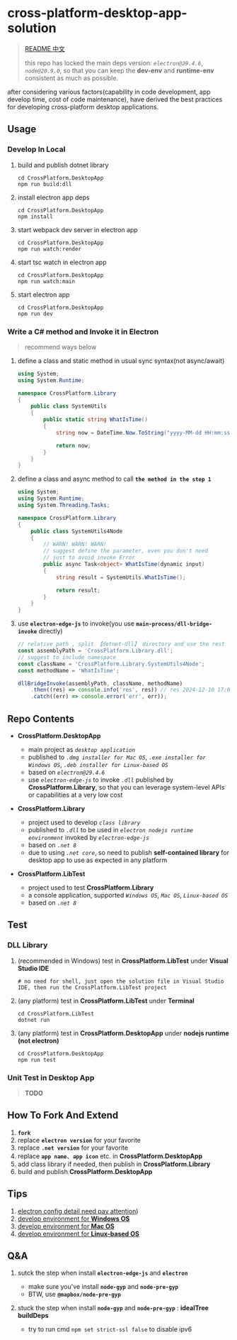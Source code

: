 # cross-platform-desktop-app-solution

> [README 中文](./README_zh.md)
>
> this repo has locked the main deps version: _`electron@29.4.6`_, _`node@20.9.0`_, so that you can keep the **dev-env** and **runtime-env** consistent as much as possible.

after considering various factors(capability in code development, app develop time, cost of code maintenance), have derived the best practices for developing cross-platform desktop applications.

## Usage

### Develop In Local

1. build and publish dotnet library
    ```shell
    cd CrossPlatform.DesktopApp
    npm run build:dll
    ```
2. install electron app deps
    ```shell
    cd CrossPlatform.DesktopApp
    npm install
    ```
3. start webpack dev server in electron app
    ```shell
    cd CrossPlatform.DesktopApp
    npm run watch:render
    ```
4. start tsc watch in electron app
    ```shell
    cd CrossPlatform.DesktopApp
    npm run watch:main
    ```
5. start electron app
    ```shell
    cd CrossPlatform.DesktopApp
    npm run dev
    ```

### Write a C# method and Invoke it in Electron

> recommend ways below

1. define a class and static method in usual sync syntax(not async/await)

    ```csharp
    using System;
    using System.Runtime;

    namespace CrossPlatform.Library
    {
        public class SystemUtils
        {
            public static string WhatIsTime()
            {
                string now = DateTime.Now.ToString("yyyy-MM-dd HH:mm:ss.fff");

                return now;
            }
        }
    }
    ```

2. define a class and async method to call **`the method in the step 1`**

    ```csharp
    using System;
    using System.Runtime;
    using System.Threading.Tasks;

    namespace CrossPlatform.Library
    {
        public class SystemUtils4Node
        {
            // WARN! WARN! WARN!
            // suggest define the parameter, even you don't need
            // just to avoid invoke Error
            public async Task<object> WhatIsTime(dynamic input)
            {
                string result = SystemUtils.WhatIsTime();

                return result;
            }
        }
    }
    ```

3. use **`electron-edge-js`** to invoke(you use **`main-process/dll-bridge-invoke`** directly)

    ```typescript
    // relative path , split 【dotnet-dll】 directory and use the rest
    const assemblyPath = 'CrossPlatform.Library.dll';
    // suggest to include namespace
    const className = 'CrossPlatform.Library.SystemUtils4Node';
    const methodName = 'WhatIsTime';

    dllBridgeInvoke(assemblyPath, className, methodName)
        .then((res) => console.info('res', res)) // res 2024-12-10 17:09:45.082
        .catch((err) => console.error('err', err));
    ```

## Repo Contents

-   **CrossPlatform.DesktopApp**

    -   main project as _`desktop application`_
    -   published to _`.dmg installer for Mac OS`_, _`.exe installer for Windows OS`_, _`.deb installer for Linux-based OS`_
    -   based on _`electron@29.4.6`_
    -   use _`electron-edge-js`_ to invoke _`.dll`_ published by **CrossPlatform.Library**, so that you can leverage system-level APIs or capabilities at a very low cost

-   **CrossPlatform.Library**

    -   project used to develop _`class library`_
    -   published to _`.dll`_ to be used in _`electron nodejs runtime environment`_ invoked by _`electron-edge-js`_
    -   based on _`.net 8`_
    -   due to using _`.net core`_, so need to publish **self-contained library** for desktop app to use as expected in any platform

-   **CrossPlatform.LibTest**

    -   project used to test **CrossPlatform.Library**
    -   a console application, supported _`Windows OS`_, _`Mac OS`_, _`Linux-based OS`_
    -   based on _`.net 8`_

## Test

### DLL Library

1. (recommended in Windows) test in **CrossPlatform.LibTest** under **Visual Studio IDE**

    ```shell
    # no need for shell, just open the solution file in Visual Studio IDE, then run the CrossPlatform.LibTest project
    ```

2. (any platform) test in **CrossPlatform.LibTest** under **Terminal**

    ```shell
    cd CrossPlatform.LibTest
    dotnet run
    ```

3. (any platform) test in **CrossPlatform.DesktopApp** under **nodejs runtime (not electron)**

    ```shell
    cd CrossPlatform.DesktopApp
    npm run test
    ```

### Unit Test in Desktop App

> **TODO**

## How To Fork And Extend

1. **`fork`**
2. replace **`electron version`** for your favorite
3. replace **`.net version`** for your favorite
4. replace **`app name`**、**`app icon`** etc. in **CrossPlatform.DesktopApp**
5. add class library if needed, then publish in **CrossPlatform.Library**
6. build and publish **CrossPlatform.DesktopApp**

## Tips

1. [electron config detail need pay attention](./CrossPlatform.Docs/electron-config-need-pay-attention.md))
2. [develop environment for **Windows OS**](./CrossPlatform.Docs/develop-env-for-win.md)
3. [develop environment for **Mac OS**](./CrossPlatform.Docs/develop-env-for-mac.md)
4. [develop environment for **Linux-based OS**](./CrossPlatform.Docs/develop-env-for-linux.md)

## Q&A

1. sutck the step when install **`electron-edge-js`** and **`electron`**

    - make sure you've install **`node-gyp`** and **`node-pre-gyp`**
    - BTW, use **`@mapbox/node-pre-gyp`**

2. stuck the step when install **`node-gyp`** and **`node-pre-gyp`** : **idealTree buildDeps**
    - try to run cmd `npm set strict-ssl false` to disable ipv6
